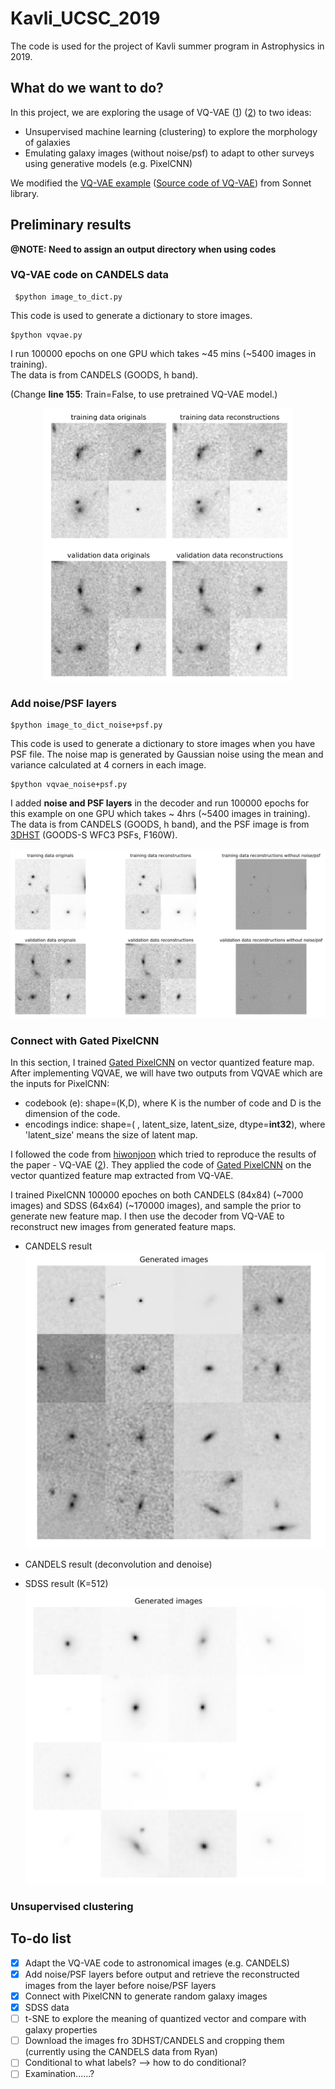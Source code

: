 # Kavli_UCSC_2019
 The code is used for the project of Kavli summer program in Astrophysics in 2019. 

## What do we want to do?
 In this project, we are exploring the usage of VQ-VAE ([1](https://arxiv.org/abs/1711.00937)) ([2](https://arxiv.org/pdf/1906.00446.pdf)) to two ideas:
 - Unsupervised machine learning (clustering) to explore the morphology of galaxies
 - Emulating galaxy images (without noise/psf) to adapt to other surveys using generative models (e.g. PixelCNN)
 
 We modified the [VQ-VAE example](https://github.com/deepmind/sonnet/blob/master/sonnet/examples/vqvae_example.ipynb) ([Source code of VQ-VAE](https://github.com/deepmind/sonnet/blob/master/sonnet/python/modules/nets/vqvae.py)) from Sonnet library.
 
## Preliminary results
**@NOTE: Need to assign an output directory when using codes**
### VQ-VAE code on CANDELS data
 ```
  $python image_to_dict.py
 ```  
  This code is used to generate a dictionary to store images.
  
 ```
 $python vqvae.py
 ```
  I run 100000 epochs on one GPU which takes ~45 mins (~5400 images in training).  
  The data is from CANDELS (GOODS, h band).
  
  (Change **line 155**: Train=False, to use pretrained VQ-VAE model.)
  
  <p align="center">
  <img src="https://github.com/tycheng-sunny/Project_Kavli_UCSC_2019/blob/master/images/reconstruction_candels_100000.png" width=400>
  </p>
  
### Add noise/PSF layers
  ```
  $python image_to_dict_noise+psf.py
  ```  
  This code is used to generate a dictionary to store images when you have PSF file. The noise map is generated by Gaussian noise using the mean and variance calculated at 4 corners in each image.

  ```
  $python vqvae_noise+psf.py
  ```  
  I added **noise and PSF layers** in the decoder and run 100000 epochs for this example on one GPU which takes ~ 4hrs (~5400 images in training).
  The data is from CANDELS (GOODS, h band), and the PSF image is from [3DHST](https://3dhst.research.yale.edu/Data.php) (GOODS-S WFC3 PSFs, F160W).
  
  ![](https://github.com/tycheng-sunny/Project_Kavli_UCSC_2019/blob/master/images/reconstruction_candels_noise+psf_100000.png)
  
### Connect with Gated PixelCNN
  In this section, I trained [Gated PixelCNN](https://arxiv.org/pdf/1606.05328.pdf) on vector quantized feature map. After implementing VQVAE, we will have two outputs from VQVAE which are the inputs for PixelCNN:
  
  - codebook (e): shape=(K,D), where K is the number of code and D is the dimension of the code.
  - encodings indice: shape=( , latent_size, latent_size, dtype=**int32**), where 'latent_size' means the size of latent map.
  
  I followed the code from [hiwonjoon](https://github.com/hiwonjoon/tf-vqvae) which tried to reproduce the results of the paper - VQ-VAE ([2](https://arxiv.org/pdf/1906.00446.pdf)). They applied the code of [Gated PixelCNN](https://github.com/anantzoid/Conditional-PixelCNN-decoder/tree/9a5c9a3df2c58100cf5e3600392e67db8ac7a59e) on the vector quantized feature map extracted from VQ-VAE.
  
  I trained PixelCNN 100000 epoches on both CANDELS (84x84) (~7000 images) and SDSS (64x64) (~170000 images), and sample the prior to generate new feature map. I then use the decoder from VQ-VAE to reconstruct new images from generated feature maps.
  
  - CANDELS result
  ![](https://github.com/tycheng-sunny/Project_Kavli_UCSC_2019/blob/master/images/generated_imgs_pixelcnn_candels_100000.png)
  
  - CANDELS result (deconvolution and denoise)

  - SDSS result (K=512)
  ![](https://github.com/tycheng-sunny/Project_Kavli_UCSC_2019/blob/master/images/generated_imgs_pixelcnn_sdss_100000.png)
  
### Unsupervised clustering
 
## To-do list
 - [x] Adapt the VQ-VAE code to astronomical images (e.g. CANDELS)
 - [x] Add noise/PSF layers before output and retrieve the reconstructed images from the layer before noise/PSF layers
 - [x] Connect with PixelCNN to generate random galaxy images
 - [x] SDSS data
 - [ ] t-SNE to explore the meaning of quantized vector and compare with galaxy properties
 - [ ] Download the images fro 3DHST/CANDELS and cropping them (currently using the CANDELS data from Ryan)
 - [ ] Conditional to what labels? --> how to do conditional?
 - [ ] Examination......?
